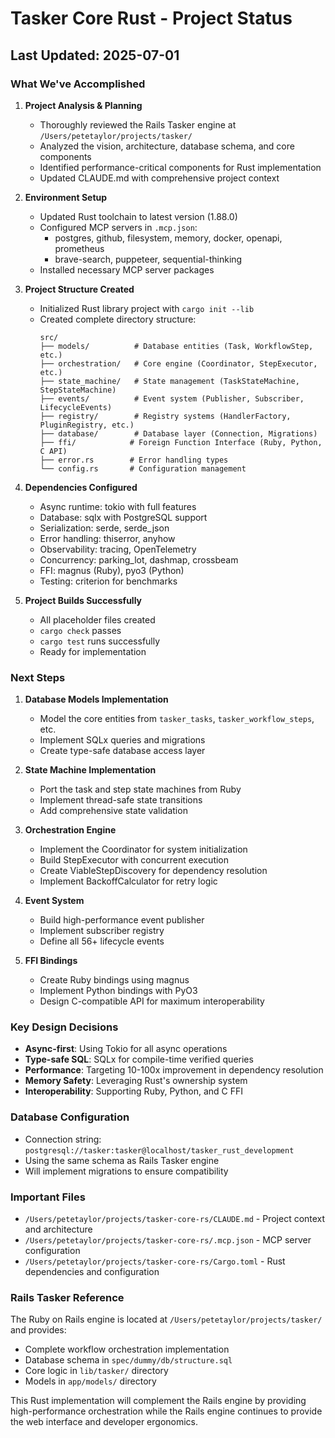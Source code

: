 # Tasker Core Rust - Project Status

## Last Updated: 2025-07-01

### What We've Accomplished

1. **Project Analysis & Planning**
   - Thoroughly reviewed the Rails Tasker engine at `/Users/petetaylor/projects/tasker/`
   - Analyzed the vision, architecture, database schema, and core components
   - Identified performance-critical components for Rust implementation
   - Updated CLAUDE.md with comprehensive project context

2. **Environment Setup**
   - Updated Rust toolchain to latest version (1.88.0)
   - Configured MCP servers in `.mcp.json`:
     - postgres, github, filesystem, memory, docker, openapi, prometheus
     - brave-search, puppeteer, sequential-thinking
   - Installed necessary MCP server packages

3. **Project Structure Created**
   - Initialized Rust library project with `cargo init --lib`
   - Created complete directory structure:
     ```
     src/
     ├── models/          # Database entities (Task, WorkflowStep, etc.)
     ├── orchestration/   # Core engine (Coordinator, StepExecutor, etc.)
     ├── state_machine/   # State management (TaskStateMachine, StepStateMachine)
     ├── events/          # Event system (Publisher, Subscriber, LifecycleEvents)
     ├── registry/        # Registry systems (HandlerFactory, PluginRegistry, etc.)
     ├── database/        # Database layer (Connection, Migrations)
     ├── ffi/            # Foreign Function Interface (Ruby, Python, C API)
     ├── error.rs        # Error handling types
     └── config.rs       # Configuration management
     ```

4. **Dependencies Configured**
   - Async runtime: tokio with full features
   - Database: sqlx with PostgreSQL support
   - Serialization: serde, serde_json
   - Error handling: thiserror, anyhow
   - Observability: tracing, OpenTelemetry
   - Concurrency: parking_lot, dashmap, crossbeam
   - FFI: magnus (Ruby), pyo3 (Python)
   - Testing: criterion for benchmarks

5. **Project Builds Successfully**
   - All placeholder files created
   - `cargo check` passes
   - `cargo test` runs successfully
   - Ready for implementation

### Next Steps

1. **Database Models Implementation**
   - Model the core entities from `tasker_tasks`, `tasker_workflow_steps`, etc.
   - Implement SQLx queries and migrations
   - Create type-safe database access layer

2. **State Machine Implementation**
   - Port the task and step state machines from Ruby
   - Implement thread-safe state transitions
   - Add comprehensive state validation

3. **Orchestration Engine**
   - Implement the Coordinator for system initialization
   - Build StepExecutor with concurrent execution
   - Create ViableStepDiscovery for dependency resolution
   - Implement BackoffCalculator for retry logic

4. **Event System**
   - Build high-performance event publisher
   - Implement subscriber registry
   - Define all 56+ lifecycle events

5. **FFI Bindings**
   - Create Ruby bindings using magnus
   - Implement Python bindings with PyO3
   - Design C-compatible API for maximum interoperability

### Key Design Decisions

- **Async-first**: Using Tokio for all async operations
- **Type-safe SQL**: SQLx for compile-time verified queries
- **Performance**: Targeting 10-100x improvement in dependency resolution
- **Memory Safety**: Leveraging Rust's ownership system
- **Interoperability**: Supporting Ruby, Python, and C FFI

### Database Configuration

- Connection string: `postgresql://tasker:tasker@localhost/tasker_rust_development`
- Using the same schema as Rails Tasker engine
- Will implement migrations to ensure compatibility

### Important Files

- `/Users/petetaylor/projects/tasker-core-rs/CLAUDE.md` - Project context and architecture
- `/Users/petetaylor/projects/tasker-core-rs/.mcp.json` - MCP server configuration
- `/Users/petetaylor/projects/tasker-core-rs/Cargo.toml` - Rust dependencies and configuration

### Rails Tasker Reference

The Ruby on Rails engine is located at `/Users/petetaylor/projects/tasker/` and provides:
- Complete workflow orchestration implementation
- Database schema in `spec/dummy/db/structure.sql`
- Core logic in `lib/tasker/` directory
- Models in `app/models/` directory

This Rust implementation will complement the Rails engine by providing high-performance orchestration while the Rails engine continues to provide the web interface and developer ergonomics.
